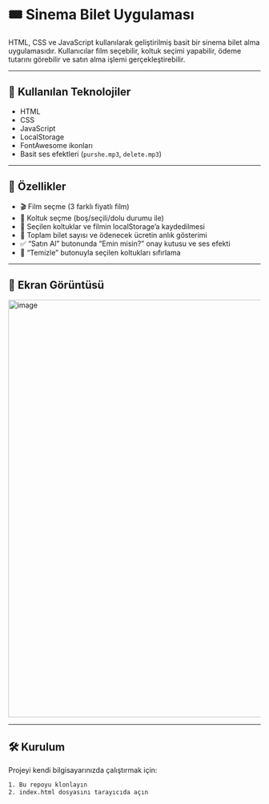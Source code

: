 # 🎟️ Sinema Bilet Uygulaması

HTML, CSS ve JavaScript kullanılarak geliştirilmiş basit bir sinema bilet alma uygulamasıdır. Kullanıcılar film seçebilir, koltuk seçimi yapabilir, ödeme tutarını görebilir ve satın alma işlemi gerçekleştirebilir.

---

## 🧰 Kullanılan Teknolojiler

- HTML
- CSS
- JavaScript
- LocalStorage
- FontAwesome ikonları
- Basit ses efektleri (`purshe.mp3`, `delete.mp3`)

---

## 🎯 Özellikler

- 🎬 Film seçme (3 farklı fiyatlı film)
- 💺 Koltuk seçme (boş/seçili/dolu durumu ile)
- 💾 Seçilen koltuklar ve filmin localStorage’a kaydedilmesi
- 🧮 Toplam bilet sayısı ve ödenecek ücretin anlık gösterimi
- ✅ “Satın Al” butonunda “Emin misin?” onay kutusu ve ses efekti
- 🧹 “Temizle” butonuyla seçilen koltukları sıfırlama

---

## 📸 Ekran Görüntüsü

<img width="1842" height="834" alt="image" src="https://github.com/user-attachments/assets/f1e6c30f-1d53-4f87-bf3c-94aa0d427662" />


---

## 🛠️ Kurulum

Projeyi kendi bilgisayarınızda çalıştırmak için:

```bash
1. Bu repoyu klonlayın
2. index.html dosyasını tarayıcıda açın
